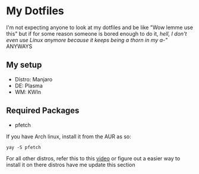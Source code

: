 # My Dotfiles
I'm not expecting anyone to look at my dotfiles and be like "Wow lemme use this" but if for some reason someone is bored enough to do it, *hell, I don't even use Linux anymore because it keeps being a thorn in my a-"* ANYWAYS
## My setup 
- Distro: Manjaro
- DE: Plasma
- WM: KWIn
## Required Packages
- pfetch

If you have Arch linux, install it from the AUR as so:
```
yay -S pfetch
```
For all other distros, refer this to this [video][pfetch] or figure out a easier way to install it on there distros have me update this section

[pfetch]: https://www.youtube.com/watch?v=CoCvELLeCOo
